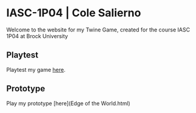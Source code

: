 # IASC-1P04 | Cole Salierno

Welcome to the website for my Twine Game, created for the course IASC 1P04 at Brock University

## Playtest

Playtest my game [here]().

## Prototype

Play my prototype [here](Edge of the World.html)
